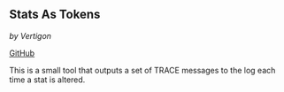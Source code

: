 
## Stats As Tokens
*by Vertigon*

[GitHub](https://github.com/dtomlinson-ga/StatLogger)

This is a small tool that outputs a set of TRACE messages to the log each time a stat is altered.
